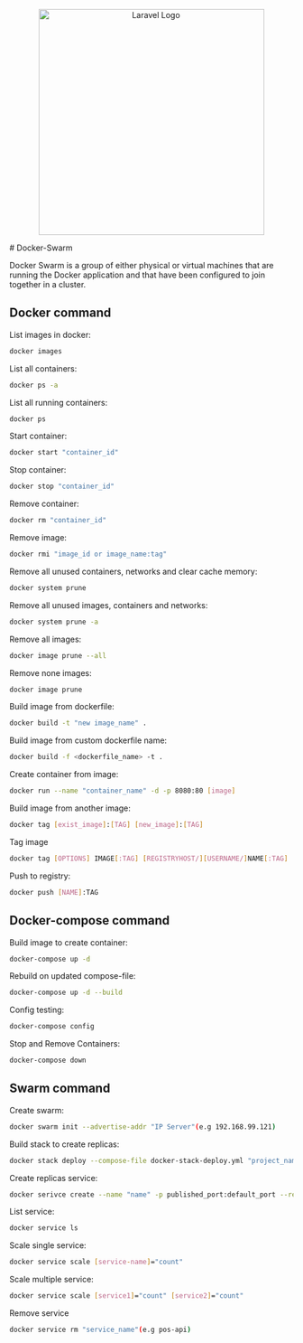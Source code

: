 <p align="center"><a href="https://laravel.com" target="_blank"><img src="https://raw.githubusercontent.com/laravel/art/master/logo-lockup/5%20SVG/2%20CMYK/1%20Full%20Color/laravel-logolockup-cmyk-red.svg" width="400" alt="Laravel Logo"></a></p>
# Docker-Swarm

Docker Swarm is a group of either physical or virtual machines that are running the Docker application and that have been configured to join together in a cluster.

## Docker command

List images in docker:
```sh
docker images
``` 
List all containers:
```sh 
docker ps -a
```
List all running containers:
```sh 
docker ps 
```
Start container:
```sh
docker start "container_id"
``` 
Stop container:
```sh
docker stop "container_id" 
```
Remove container:
```sh
docker rm "container_id"
``` 
Remove image:
```sh
docker rmi "image_id or image_name:tag"
```
Remove all unused containers, networks and clear cache memory:
```sh
docker system prune
```
Remove all unused images, containers and networks:
```sh
docker system prune -a
```
Remove all images:
```sh
docker image prune --all
```
Remove none images:
```sh
docker image prune
```
Build image from dockerfile:
```sh
docker build -t "new image_name" .
```
Build image from custom dockerfile name:
```sh
docker build -f <dockerfile_name> -t .
```
Create container from image:
```sh
docker run --name "container_name" -d -p 8080:80 [image]
```
Build image from another image:
```sh
docker tag [exist_image]:[TAG] [new_image]:[TAG]
```
Tag image 
```sh 
docker tag [OPTIONS] IMAGE[:TAG] [REGISTRYHOST/][USERNAME/]NAME[:TAG]  
```
Push to registry:
```sh
docker push [NAME]:TAG 
``` 

## Docker-compose command

Build image to create container:
```sh
docker-compose up -d
```
Rebuild on updated compose-file:
```sh
docker-compose up -d --build
```
Config testing:
```sh
docker-compose config
```
Stop and Remove Containers:
```sh
docker-compose down
```

## Swarm command

Create swarm:
```sh
docker swarm init --advertise-addr "IP Server"(e.g 192.168.99.121)
```
Build stack to create replicas:
```sh
docker stack deploy --compose-file docker-stack-deploy.yml "project_name"(e.g pos)
```
Create replicas service:
```sh
docker serivce create --name "name" -p published_port:default_port --replicas="count" [image_name]:[tag] 
```
List service:
```sh
docker service ls
```
Scale single service:
```sh
docker service scale [service-name]="count"
```
Scale multiple service:
```sh
docker service scale [service1]="count" [service2]="count"
```
Remove service
```sh
docker service rm "service_name"(e.g pos-api)
``` 
